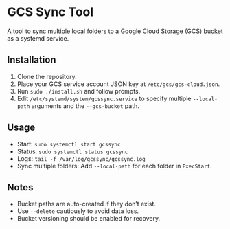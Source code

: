 # GCS Sync Tool

A tool to sync multiple local folders to a Google Cloud Storage (GCS) bucket as a systemd service.

## Installation
1. Clone the repository.
2. Place your GCS service account JSON key at `/etc/gcs/gcs-cloud.json`.
3. Run `sudo ./install.sh` and follow prompts.
4. Edit `/etc/systemd/system/gcssync.service` to specify multiple `--local-path` arguments and the `--gcs-bucket` path.

## Usage
- Start: `sudo systemctl start gcssync`
- Status: `sudo systemctl status gcssync`
- Logs: `tail -f /var/log/gcssync/gcssync.log`
- Sync multiple folders: Add `--local-path` for each folder in `ExecStart`.

## Notes
- Bucket paths are auto-created if they don’t exist.
- Use `--delete` cautiously to avoid data loss.
- Bucket versioning should be enabled for recovery.